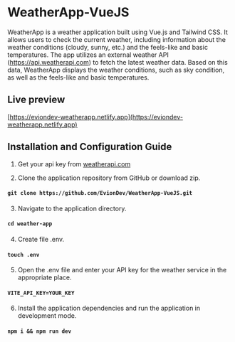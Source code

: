 # WeatherApp-VueJS

WeatherApp is a weather application built using Vue.js and Tailwind CSS. It allows users to check the current weather, including information about the weather conditions (cloudy, sunny, etc.) and the feels-like and basic temperatures. The app utilizes an external weather API (https://api.weatherapi.com) to fetch the latest weather data. Based on this data, WeatherApp displays the weather conditions, such as sky condition, as well as the feels-like and basic temperatures.

## Live preview

[https://eviondev-weatherapp.netlify.app](https://eviondev-weatherapp.netlify.app)

## Installation and Configuration Guide

1. Get your api key from [weatherapi.com](https://weatherapi.com)

2. Clone the application repository from GitHub or download zip.
#### `git clone https://github.com/EvionDev/WeatherApp-VueJS.git`

3. Navigate to the application directory.
#### `cd weather-app`

4. Create file .env.
#### `touch .env`

5. Open the .env file and enter your API key for the weather service in the appropriate place.
#### `VITE_API_KEY=YOUR_KEY`

6. Install the application dependencies and run the application in development mode.
#### `npm i && npm run dev`
